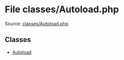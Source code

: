 File classes/Autoload.php
=========

Source: [classes/Autoload.php](https://github.com/PrestaShop/PrestaShop/blob/1.5.0.9/classes/Autoload.php)


Classes
-------

* [Autoload](class.Autoload.md)


